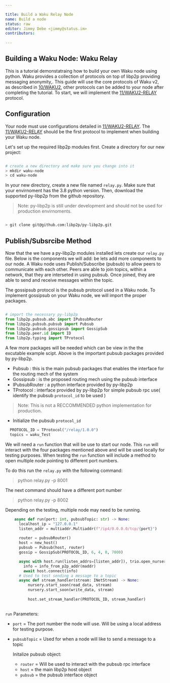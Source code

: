 ```yaml
---

title: Build a Waku Relay Node
name: Build a node
status: raw
editor: Jimmy Debe <jimmy@status.im>
contributors:
  
---
```

## Building a Waku Node: Waku Relay

This is a tutorial demonstatraing how to build your own Waku node using python. 
Waku provides a collection of protocols on top of libp2p providing messaging anonymity,.
This guide will use the core protocols of Waku v2, as described in [10/WAKU2](https://rfc.vac.dev/spec/10/), 
other protocols can be added to your node after completing the tutorial.
To start, we will implement the [11/WAKU2-RELAY](https://rfc.vac.dev/spec/11/) protocol.

## Configuration

Your node must use configurations detailed in [11/WAKU2-RELAY](https://rfc.vac.dev/spec/11/).
The [11/WAKU2-RELAY](https://rfc.vac.dev/spec/11/) should be the first protocol to implement when building your Waku node.
 
Let's set up the required libp2p modules first. 
Create a directory for our new project:

``` bash

# create a new directory and make sure you change into it
> mkdir waku-node
> cd waku-node

```
In your new directory, create a new file named `relay.py`.
Make sure that your envirnoment has the 3.8 python version.
Then, download the supported py-libp2p from the github repository.

> Note: py-libp2p is still under development and should not be used for production envirnoments.

``` bash

> git clone git@github.com:libp2p/py-libp2p.git

```
## Publish/Subsrcibe Method

Now that the we have a py-libp2p modules installed lets create our `relay.py` file.
Below is the components we will add: be lets add more components to our node.
A Waku node uses Publish/Subscribe (pubsub) to allow peers to communicate with each other.
Peers are able to join topics, within a network,
that they are interseted in using pubsub.
Once joined, they are able to send and 
receive messages within the topic.

The gossipsub protocol is the pubsub protocol used in a Waku node.
To implement gossipsub on your Waku node,
we will import the proper packages. 

``` python

# import the necessary py-libp2p
from libp2p.pubsub.abc import IPubsubRouter
from libp2p.pubsub.pubsub import Pubsub
from libp2p.pubsub.gossipsub import GossipSub
from libp2p.peer.id import ID
from libp2p.typing import TProtocol


```
A few more packages will be needed which can be view in the the excutable example scipt.
Above is the important pubsub packages provided by py-libp2p.

- Pubsub : this is the main pubsub packages that enables the interface for the routing mech of the system
- Gossipsub : is the proposed routing mech using the pubsub interface
- IPubsubRouter : a python interface provided by py-libp2p
- TProtocol : interface provided by py-libp2p for simple pubsub rpc use( identify the pubsub `protocol_id` to be used )

> Note: This is not a RECCOMMENDED python implementation for production.

- Initialize the pubsub `protocol_id`

``` python
  PROTOCOL_ID = TProtocol("/relay/1.0.0")
  topics = waku_Test
```

We will need a `run` function that will be use to start our node. 
This `run` will interact with the four packages mentioned above and
will be used locally for testing purposes. 
When testing the `run` function will include a method to open multiple node pointing to different port numbers.

To do this run the `relay.py` with the following command:
> python relay.py -p 8001

The next command should have a different port number
> python relay.py -p 8002

Depending on the testing, multiple node may need to be running.

``` python
    async def run(port: int, pubsubTopic: str) -> None:
      localhost_ip = "127.0.0.1"
      listen_addr = multiaddr.Multiaddr(f"/ip4/0.0.0.0/tcp/{port}")
      
      router = pubsubRouter()
      host = new_host()
      pubsub = Pubsub(host, router)
      gossip = GossipSub(PROTOCOL_ID, 6, 4, 8, 7000)

      async with host.run(listen_addrs=[listen_addr]), trio.open_nursery() as nursery:
        info = info_from_p2p_addr(maddr)
        await host.connect(info)
      # Used to test sending a message to a topic
      async def stream_handler(stream: INetStream) -> None:
          nursery.start_soon(read_data, stream)
          nursery.start_soon(write_data, stream)
      
          host.set_stream_handler(PROTOCOL_ID, stream_handler)
  
```
`run` Parameters:
 - `port` = The port number the node will use.
Will be using a local address for testing purpose.
- `pubsubTopic` = Used for when a node will like to send a message to a topic

  Initalize pubsub object:
  - `router` = Will be used to interact with the pubsub rpc interface
  - `host` = the main libp2p host object
  - `pubsub` = the pubsub interface object
